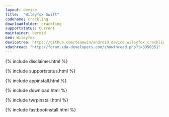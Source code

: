 ```yaml
---
layout: device
title:  "Wileyfox Swift"
codename: crackling
downloadfolder: crackling
supportstatus: Current
maintainer: beroid
oem: Wileyfox
devicetree: https://github.com/teamwin/android_device_wileyfox_crackling
xdathread: "http://forum.xda-developers.com/showthread.php?t=3350351"
---
```


{% include disclaimer.html %}

{% include supportstatus.html %}

{% include appinstall.html %}

{% include download.html %}

{% include twrpinstall.html %}

{% include fastbootinstall.html %}